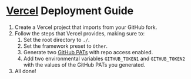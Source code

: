 # [Vercel](https://vercel.com/) Deployment Guide

1. Create a Vercel project that imports from your GitHub fork.
2. Follow the steps that Vercel provides, making sure to:
	1. Set the root directory to `./`.
	2. Set the framework preset to `Other`.
	3. Generate two [GitHub PATs](https://docs.github.com/en/github/authenticating-to-github/keeping-your-account-and-data-secure/creating-a-personal-access-token) with repo access enabled.
	4. Add two environmental variables `GITHUB_TOKEN1` and `GITHUB_TOKEN2` with the values of the GitHub PATs you generated.
3. All done!